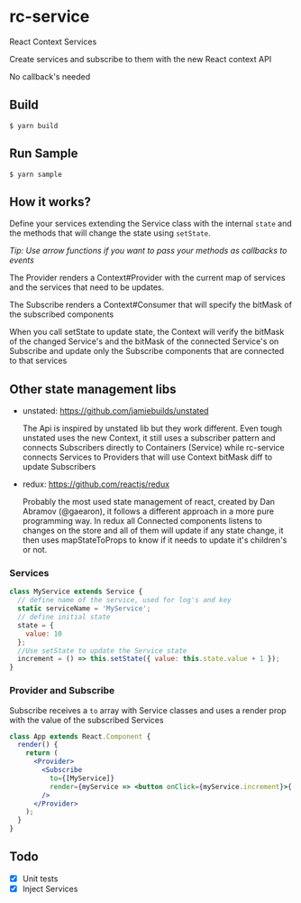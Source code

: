 # rc-service

React Context Services

Create services and subscribe to them with the new React context API

No callback's needed

## Build

`$ yarn build`

## Run Sample

`$ yarn sample`

## How it works?

Define your services extending the Service class with the internal `state` and the methods that will change the state using `setState`.

_Tip: Use arrow functions if you want to pass your methods as callbacks to events_

The Provider renders a Context#Provider with the current map of services and the services that need to be updates.

The Subscribe renders a Context#Consumer that will specify the bitMask of the subscribed components

When you call setState to update state, the Context will verify the bitMask of the changed Service's and the bitMask of the connected Service's on Subscribe and update only the Subscribe components that are connected to that services

## Other state management libs
+ unstated: https://github.com/jamiebuilds/unstated

    The Api is inspired by unstated lib but they work different. Even tough unstated uses the new Context, it still uses a subscriber pattern and connects Subscribers directly to Containers (Service) while rc-service connects Services to Providers that will use Context bitMask diff to update Subscribers
+ redux: https://github.com/reactjs/redux

    Probably the most used state management of react, created by Dan Abramov (@gaearon), it follows a different approach in a more pure programming way.
    In redux all Connected components listens to changes on the store and all of them will update if any state change, it then uses mapStateToProps to know if it needs to update it's children's or not. 

### Services

```javascript
class MyService extends Service {
  // define name of the service, used for log's and key
  static serviceName = 'MyService';
  // define initial state
  state = {
    value: 10
  };
  //Use setState to update the Service state
  increment = () => this.setState({ value: this.state.value + 1 });
}
```

### Provider and Subscribe

Subscribe receives a `to` array with Service classes and uses a render prop with the value of the subscribed Services

```jsx
class App extends React.Component {
  render() {
    return (
      <Provider>
        <Subscribe
          to={[MyService]}
          render={myService => <button onClick={myService.increment}>{'myService ' + myService.state.value}</button>}
        />
      </Provider>
    );
  }
}
```

## Todo

* [x] Unit tests
* [x] Inject Services
